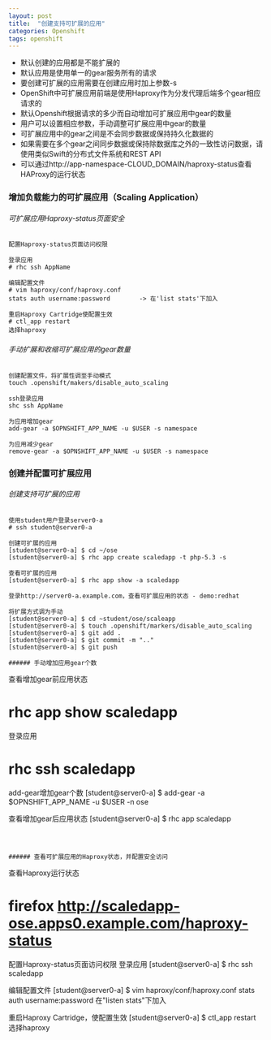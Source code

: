 ```yaml
---
layout: post
title:  "创建支持可扩展的应用"
categories: Openshift
tags: openshift
---
```


*    默认创建的应用都是不能扩展的
*    默认应用是使用单一的gear服务所有的请求
*    要创建可扩展的应用需要在创建应用时加上参数-s
*    OpenShift中可扩展应用前端是使用Haproxy作为分发代理后端多个gear相应请求的
*    默认Openshift根据请求的多少而自动增加可扩展应用中gear的数量
*    用户可以设置相应参数，手动调整可扩展应用中gear的数量
*    可扩展应用中的gear之间是不会同步数据或保持持久化数据的
*    如果需要在多个gear之间同步数据或保持除数据库之外的一致性访问数据，请使用类似Swift的分布式文件系统和REST API
*    可以通过http://app-namespace-CLOUD_DOMAIN/haproxy-status查看HAProxy的运行状态


### 增加负载能力的可扩展应用（Scaling Application）

###### 可扩展应用Haproxy-status页面安全

```
配置Haproxy-status页面访问权限

登录应用
# rhc ssh AppName

编辑配置文件
# vim haproxy/conf/haproxy.conf
stats auth username:password        -> 在'list stats'下加入

重启Haproxy Cartridge使配置生效
# ctl_app restart
选择haproxy
```

###### 手动扩展和收缩可扩展应用的gear数量

```
创建配置文件，将扩展性调至手动模式
touch .openshift/makers/disable_auto_scaling

ssh登录应用
shc ssh AppName

为应用增加gear
add-gear -a $OPNSHIFT_APP_NAME -u $USER -s namespace

为应用减少gear
remove-gear -a $OPNSHIFT_APP_NAME -u $USER -s namespace
```

### 创建并配置可扩展应用

###### 创建支持可扩展的应用

```
使用student用户登录server0-a
# ssh student@server0-a

创建可扩展的应用
[student@server0-a] $ cd ~/ose
[student@server0-a] $ rhc app create scaledapp -t php-5.3 -s

查看可扩展的应用
[student@server0-a] $ rhc app show -a scaledapp

登录http://server0-a.example.com，查看可扩展应用的状态 - demo:redhat

将扩展方式调为手动
[student@server0-a] $ cd ~student/ose/scaleapp
[student@server0-a] $ touch .openshift/markers/disable_auto_scaling
[student@server0-a] $ git add .
[student@server0-a] $ git commit -m ".."
[student@server0-a] $ git push

###### 手动增加应用gear个数

```
查看增加gear前应用状态
# rhc app show scaledapp

登录应用
# rhc ssh scaledapp

add-gear增加gear个数
[student@server0-a] $ add-gear -a $OPNSHIFT_APP_NAME -u $USER -n ose

查看增加gear后应用状态
[student@server0-a] $ rhc app scaledapp
```



###### 查看可扩展应用的Haproxy状态，并配置安全访问

```
查看Haproxy运行状态
# firefox http://scaledapp-ose.apps0.example.com/haproxy-status

配置Haproxy-status页面访问权限
登录应用
[student@server0-a] $ rhc ssh scaledapp

编辑配置文件
[student@server0-a] $ vim haproxy/conf/haproxy.conf
stats auth username:password        在"listen stats"下加入

重启Haproxy Cartridge，使配置生效
[student@server0-a] $ ctl_app restart
选择haproxy



```









